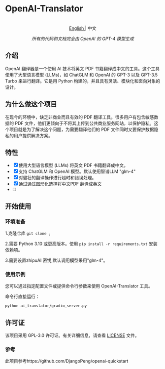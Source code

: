 # OpenAI-Translator

<p align="center">
    <br> <a href="README.md"> English </a> | 中文
</p>
<p align="center">
    <em>所有的代码和文档完全由 OpenAI 的 GPT-4 模型生成</em>
</p>

## 介绍

OpenAI 翻译器是一个使用 AI 技术将英文 PDF 书籍翻译成中文的工具。这个工具使用了大型语言模型 (LLMs)，如 ChatGLM 和 OpenAI 的 GPT-3 以及 GPT-3.5 Turbo 来进行翻译。它是用 Python 构建的，并且具有灵活、模块化和面向对象的设计。

## 为什么做这个项目

在现今的环境中，缺乏非商业而且有效的 PDF 翻译工具。很多用户有包含敏感数据的 PDF 文件，他们更倾向于不将其上传到公共商业服务网站，以保护隐私。这个项目就是为了解决这个问题，为需要翻译他们的 PDF 文件同时又要保护数据隐私的用户提供解决方案。



## 特性

- [x] 使用大型语言模型 (LLMs) 将英文 PDF 书籍翻译成中文。
- [x] 支持 ChatGLM 和 OpenAI 模型。默认使用智谱LLM  "glm-4"
- [x] 对健壮的翻译操作进行超时和错误处理。
- [x] 通过通过图形化选择将中文PDF 翻译成英文
- [ ] 


## 开始使用

### 环境准备

1.克隆仓库 `git clone `。

2.需要 Python 3.10 或更高版本。使用 `pip install -r requirements.txt` 安装依赖项。

3.需要设置zhipuAI 密钥,默认调用模型采用"glm-4"。

### 使用示例

您可以通过指定配置文件或提供命令行参数来使用 OpenAI-Translator 工具。

命令行直接运行：

```bash
python ai_translator/gradio_server.py
```

## 许可证

该项目采用 GPL-3.0 许可证。有关详细信息，请查看 [LICENSE](LICENSE) 文件。

### 参考

此项目参考https://github.com/DjangoPeng/openai-quickstart






